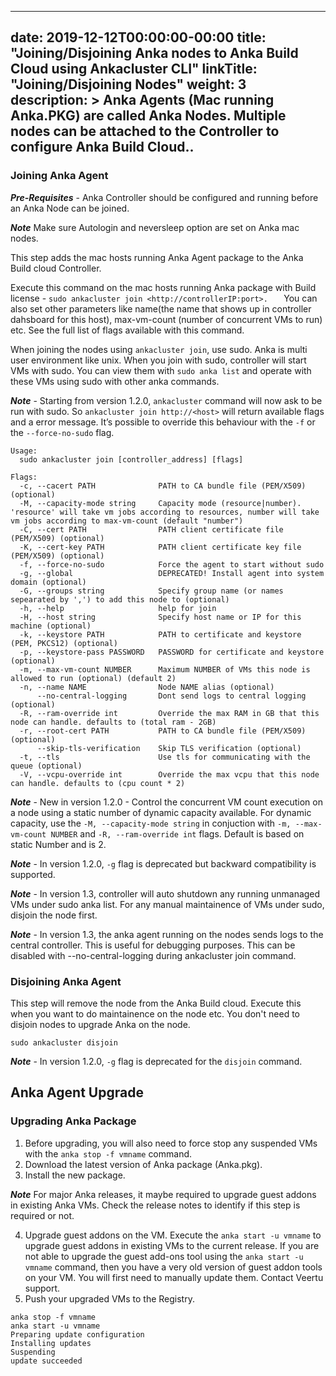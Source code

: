 
---
date: 2019-12-12T00:00:00-00:00
title: "Joining/Disjoining Anka nodes to Anka Build Cloud using Ankacluster CLI"
linkTitle: "Joining/Disjoining Nodes"
weight: 3
description: >
  Anka Agents (Mac running Anka.PKG) are called Anka Nodes. Multiple nodes can be attached to the Controller to configure Anka Build Cloud..
---

[//]: # (TODO: split this into files)


### Joining Anka Agent

***Pre-Requisites*** - Anka Controller should be configured and running before an Anka Node can be joined.

***Note*** Make sure Autologin and neversleep option are set on Anka mac nodes. 

This step adds the mac hosts running Anka Agent package to the Anka Build cloud Controller.  

Execute this command on the mac hosts running Anka package with Build license - `sudo ankacluster join <http://controllerIP:port>.  
`
You can also set other parameters like name(the name that shows up in controller dahsboard for this host), max-vm-count (number of concurrent VMs to run) etc. See the full list of flags available with this command.
 
When joining the nodes using `ankacluster join`, use sudo. Anka is multi user environment like unix. When you join with sudo, controller will start VMs with sudo. You can view them with `sudo anka list` and operate with these VMs using sudo with other anka commands.  

***Note*** - Starting from version 1.2.0, `ankacluster` command will now ask to be run with sudo. So `ankacluster join http://<host>` will return available flags and a error message. It’s possible to override this behaviour with the `-f` or the `--force-no-sudo` flag.


```
Usage:
  sudo ankacluster join [controller_address] [flags]

Flags:
  -c, --cacert PATH              PATH to CA bundle file (PEM/X509) (optional)
  -M, --capacity-mode string     Capacity mode (resource|number). 'resource' will take vm jobs according to resources, number will take vm jobs according to max-vm-count (default "number")
  -C, --cert PATH                PATH client certificate file (PEM/X509) (optional)
  -K, --cert-key PATH            PATH client certificate key file (PEM/X509) (optional)
  -f, --force-no-sudo            Force the agent to start without sudo
  -g, --global                   DEPRECATED! Install agent into system domain (optional)
  -G, --groups string            Specify group name (or names sepearated by ',') to add this node to (optional)
  -h, --help                     help for join
  -H, --host string              Specify host name or IP for this machine (optional)
  -k, --keystore PATH            PATH to certificate and keystore (PEM, PKCS12) (optional)
  -p, --keystore-pass PASSWORD   PASSWORD for certificate and keystore (optional)
  -m, --max-vm-count NUMBER      Maximum NUMBER of VMs this node is allowed to run (optional) (default 2)
  -n, --name NAME                Node NAME alias (optional)
      --no-central-logging       Dont send logs to central logging (optional)
  -R, --ram-override int         Override the max RAM in GB that this node can handle. defaults to (total ram - 2GB)
  -r, --root-cert PATH           PATH to CA bundle file (PEM/X509) (optional)
      --skip-tls-verification    Skip TLS verification (optional)
  -t, --tls                      Use tls for communicating with the queue (optional)
  -V, --vcpu-override int        Override the max vcpu that this node can handle. defaults to (cpu count * 2)
```
***Note*** - New in version 1.2.0 - Control the concurrent VM count execution on a node using a static number of dynamic capacity available. For dynamic capacity, use the `-M, --capacity-mode string` in conjuction with `-m, --max-vm-count NUMBER` and `-R, --ram-override int` flags. Default is based on static Number and is 2.  

***Note*** - In version 1.2.0, `-g` flag is deprecated but backward compatibility is supported.

***Note*** - In version 1.3, controller will auto shutdown any running unmanaged VMs under sudo anka list. For any manual maintainence of VMs under sudo, disjoin the node first.

***Note*** - In version 1.3, the anka agent running on the nodes sends logs to the central controller. This is useful for debugging purposes. This can be disabled with --no-central-logging during ankacluster join command.

### Disjoining Anka Agent
This step will remove the node from the Anka Build cloud. Execute this when you want to do maintainence on the node etc. You don't need to disjoin nodes to upgrade Anka on the node.  

```
sudo ankacluster disjoin
```
***Note*** - In version 1.2.0, `-g` flag is deprecated for the `disjoin` command.

## Anka Agent Upgrade

### Upgrading Anka Package
1. Before upgrading, you will also need to force stop any suspended VMs with the `anka stop -f vmname` command.
2. Download the latest version of Anka package (Anka.pkg).
3. Install the new package.

***Note*** For major Anka releases, it maybe required to upgrade guest addons in existing Anka VMs. Check the release notes to identify if this step is required or not.

4. Upgrade guest addons on the VM. Execute the `anka start -u vmname` to upgrade guest addons in existing VMs to the current release. If you are not able to upgrade the guest add-ons tool using the `anka start -u vmname` command, then you have a very old version of guest addon tools on your VM. You will first need to manually update them. Contact Veertu support.
5. Push your upgraded VMs to the Registry.

```
anka stop -f vmname
anka start -u vmname
Preparing update configuration
Installing updates
Suspending
update succeeded
```
